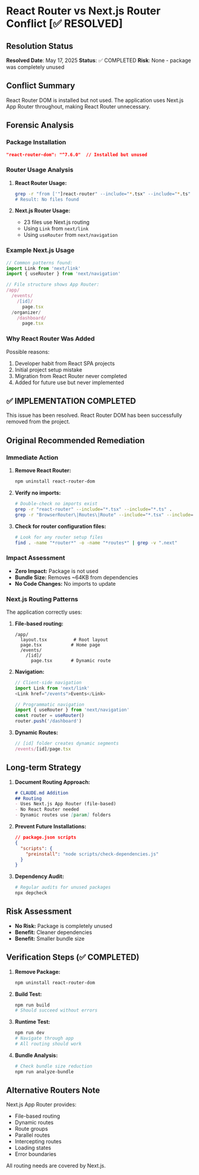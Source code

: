 # React Router vs Next.js Router Conflict [✅ RESOLVED]

## Resolution Status
**Resolved Date**: May 17, 2025
**Status**: ✅ COMPLETED
**Risk**: None - package was completely unused

## Conflict Summary
React Router DOM is installed but not used. The application uses Next.js App Router throughout, making React Router unnecessary.

## Forensic Analysis

### Package Installation

```json
"react-router-dom": "^7.6.0"  // Installed but unused
```

### Router Usage Analysis

1. **React Router Usage:**
   ```bash
   grep -r "from ['"]react-router" --include="*.tsx" --include="*.ts" .
   # Result: No files found
   ```

2. **Next.js Router Usage:**
   - 23 files use Next.js routing
   - Using `Link` from `next/link`
   - Using `useRouter` from `next/navigation`

### Example Next.js Usage

```typescript
// Common patterns found:
import Link from 'next/link'
import { useRouter } from 'next/navigation'

// File structure shows App Router:
/app/
  /events/
    /[id]/
      page.tsx
  /organizer/
    /dashboard/
      page.tsx
```

### Why React Router Was Added

Possible reasons:
1. Developer habit from React SPA projects
2. Initial project setup mistake
3. Migration from React Router never completed
4. Added for future use but never implemented

## ✅ IMPLEMENTATION COMPLETED

This issue has been resolved. React Router DOM has been successfully removed from the project.

## Original Recommended Remediation

### Immediate Action

1. **Remove React Router:**
   ```bash
   npm uninstall react-router-dom
   ```

2. **Verify no imports:**
   ```bash
   # Double-check no imports exist
   grep -r "react-router" --include="*.tsx" --include="*.ts" .
   grep -r "BrowserRouter\|Routes\|Route" --include="*.tsx" --include="*.ts" .
   ```

3. **Check for router configuration files:**
   ```bash
   # Look for any router setup files
   find . -name "*router*" -o -name "*routes*" | grep -v ".next"
   ```

### Impact Assessment

- **Zero Impact:** Package is not used
- **Bundle Size:** Removes ~64KB from dependencies
- **No Code Changes:** No imports to update

### Next.js Routing Patterns

The application correctly uses:

1. **File-based routing:**
   ```
   /app/
     layout.tsx          # Root layout
     page.tsx           # Home page
     /events/
       /[id]/
         page.tsx       # Dynamic route
   ```

2. **Navigation:**
   ```typescript
   // Client-side navigation
   import Link from 'next/link'
   <Link href="/events">Events</Link>
   
   // Programmatic navigation
   import { useRouter } from 'next/navigation'
   const router = useRouter()
   router.push('/dashboard')
   ```

3. **Dynamic Routes:**
   ```typescript
   // [id] folder creates dynamic segments
   /events/[id]/page.tsx
   ```

## Long-term Strategy

1. **Document Routing Approach:**
   ```markdown
   # CLAUDE.md Addition
   ## Routing
   - Uses Next.js App Router (file-based)
   - No React Router needed
   - Dynamic routes use [param] folders
   ```

2. **Prevent Future Installations:**
   ```json
   // package.json scripts
   {
     "scripts": {
       "preinstall": "node scripts/check-dependencies.js"
     }
   }
   ```

3. **Dependency Audit:**
   ```bash
   # Regular audits for unused packages
   npx depcheck
   ```

## Risk Assessment

- **No Risk:** Package is completely unused
- **Benefit:** Cleaner dependencies
- **Benefit:** Smaller bundle size

## Verification Steps (✅ COMPLETED)

1. **Remove Package:**
   ```bash
   npm uninstall react-router-dom
   ```

2. **Build Test:**
   ```bash
   npm run build
   # Should succeed without errors
   ```

3. **Runtime Test:**
   ```bash
   npm run dev
   # Navigate through app
   # All routing should work
   ```

4. **Bundle Analysis:**
   ```bash
   # Check bundle size reduction
   npm run analyze-bundle
   ```

## Alternative Routers Note

Next.js App Router provides:
- File-based routing
- Dynamic routes
- Route groups
- Parallel routes
- Intercepting routes
- Loading states
- Error boundaries

All routing needs are covered by Next.js.
